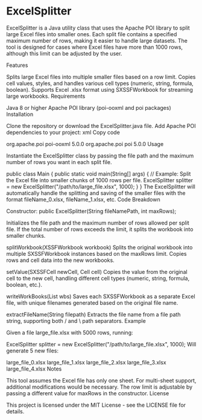 # ExcelSplitter
ExcelSplitter is a Java utility class that uses the Apache POI library to split large Excel files into smaller ones. Each split file contains a specified maximum number of rows, making it easier to handle large datasets. The tool is designed for cases where Excel files have more than 1000 rows, although this limit can be adjusted by the user.

Features

Splits large Excel files into multiple smaller files based on a row limit.
Copies cell values, styles, and handles various cell types (numeric, string, formula, boolean).
Supports Excel .xlsx format using SXSSFWorkbook for streaming large workbooks.
Requirements

Java 8 or higher
Apache POI library (poi-ooxml and poi packages)
Installation

Clone the repository or download the ExcelSplitter.java file.
Add Apache POI dependencies to your project:
xml
Copy code
<!-- Maven dependencies -->
<dependency>
    <groupId>org.apache.poi</groupId>
    <artifactId>poi-ooxml</artifactId>
    <version>5.0.0</version>
</dependency>
<dependency>
    <groupId>org.apache.poi</groupId>
    <artifactId>poi</artifactId>
    <version>5.0.0</version>
</dependency>
Usage

Instantiate the ExcelSplitter class by passing the file path and the maximum number of rows you want in each split file.

public class Main {
    public static void main(String[] args) {
        // Example: Split the Excel file into smaller chunks of 1000 rows per file.
        ExcelSplitter splitter = new ExcelSplitter("/path/to/large_file.xlsx", 1000);
    }
}
The ExcelSplitter will automatically handle the splitting and saving of the smaller files with the format fileName_0.xlsx, fileName_1.xlsx, etc.
Code Breakdown

Constructor:
public ExcelSplitter(String fileNamePath, int maxRows);

Initializes the file path and the maximum number of rows allowed per split file.
If the total number of rows exceeds the limit, it splits the workbook into smaller chunks.

splitWorkbook(XSSFWorkbook workbook)
Splits the original workbook into multiple SXSSFWorkbook instances based on the maxRows limit.
Copies rows and cell data into the new workbooks.

setValue(SXSSFCell newCell, Cell cell)
Copies the value from the original cell to the new cell, handling different cell types (numeric, string, formula, boolean, etc.).

writeWorkBooks(List<SXSSFWorkbook> wbs)
Saves each SXSSFWorkbook as a separate Excel file, with unique filenames generated based on the original file name.

extractFileName(String filepath)
Extracts the file name from a file path string, supporting both / and \\ path separators.
Example

Given a file large_file.xlsx with 5000 rows, running:

ExcelSplitter splitter = new ExcelSplitter("/path/to/large_file.xlsx", 1000);
Will generate 5 new files:

large_file_0.xlsx
large_file_1.xlsx
large_file_2.xlsx
large_file_3.xlsx
large_file_4.xlsx
Notes

This tool assumes the Excel file has only one sheet. For multi-sheet support, additional modifications would be necessary.
The row limit is adjustable by passing a different value for maxRows in the constructor.
License

This project is licensed under the MIT License - see the LICENSE file for details.


